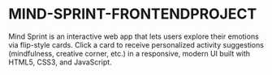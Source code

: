 # MIND-SPRINT-FRONTENDPROJECT
Mind Sprint is an interactive web app that lets users explore their emotions via flip-style cards. Click a card to receive personalized activity suggestions (mindfulness, creative corner, etc.) in a responsive, modern UI built with HTML5, CSS3, and JavaScript.
